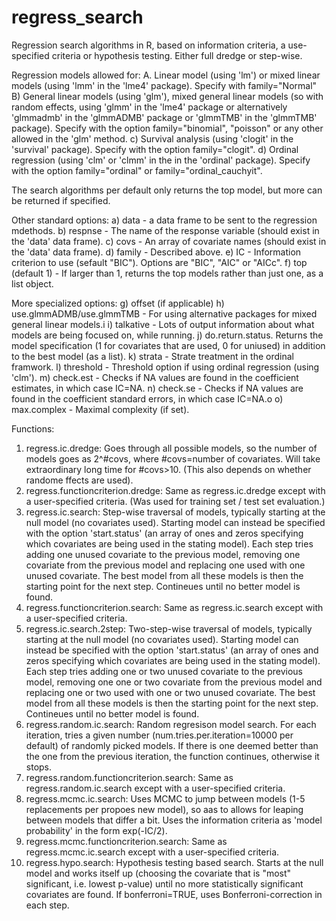 # regress_search
Regression search algorithms in R, based on information criteria, a use-specified criteria or hypothesis testing. Either full dredge or step-wise.

Regression models allowed for:
A. Linear model (using 'lm') or mixed linear models (using 'lmm' in the 'lme4' package). Specify with family="Normal" 
B) General linear models (using 'glm'), mixed general linear models (so with random effects, using 'glmm' in the 'lme4' package or alternatively 'glmmadmb' in the 'glmmADMB' package or 'glmmTMB' in the 'glmmTMB' package). Specify with the option family="binomial", "poisson" or any other allowed in the 'glm' method.
c) Survival analysis (using 'clogit' in the 'survival' package). Specify with the option family="clogit".
d) Ordinal regression (using 'clm' or 'clmm' in the in the 'ordinal' package). Specify with the option family="ordinal" or family="ordinal_cauchyit".

The search algorithms per default only returns the top model, but more can be returned if specified.

Other standard options: 
a) data - a data frame to be sent to the regression mdethods.
b) respnse - The name of the response variable (should exist in the 'data' data frame).
c) covs - An array of covariate names (should exist in the 'data' data frame).
d) family - Described above.
e) IC - Information criterion to use (sefault "BIC"). Options are "BIC", "AIC" or "AICc".
f) top (default 1) - If larger than 1, returns the top models rather than just one, as a list object. 

More specialized options:
g) offset (if applicable)
h) use.glmmADMB/use.glmmTMB - For using alternative packages for mixed general linear models.i
i) talkative - Lots of output information about what models are being focused on, while running.
j) do.return.status. Returns the model specification (1 for covariates that are used, 0 for uniused) in addition to the best model (as a list).
k) strata - Strate treatment in the ordinal framwork.
l) threshold - Threshold option if using ordinal regression (using 'clm').
m) check.est - Checks if NA values are found in the coefficient estimates, in which case IC=NA.
n) check.se - Checks if NA values are found in the coefficient standard errors, in which case IC=NA.o
o) max.complex - Maximal complexity (if set).

Functions:
1) regress.ic.dredge: Goes through all possible models, so the number of models goes as 2^#covs, where #covs=number of covariates. Will take extraordinary long time for #covs>10. (This also depends on whether randome ffects are used).
2) regress.functioncriterion.dredge: Same as regress.ic.dredge except with a  user-specified criteria. (Was used for training set / test set evaluation.)
3) regress.ic.search: Step-wise traversal of models, typically starting at the null model (no covariates used). Starting model can instead be specified with the option 'start.status' (an array of ones and zeros specifying which covariates are being used in the stating model). Each step tries adding one unused covariate to the previous model, removing one covariate from the previous model and replacing one used with one unused covariate. The best model from all these models is then the starting point for the next step. Contineues until no better model is found.
4) regress.functioncriterion.search: Same as regress.ic.search except with a user-specified criteria.
5) regress.ic.search.2step:  Two-step-wise traversal of models, typically starting at the null model (no covariates used). Starting model can instead be specified with the option 'start.status' (an array of ones and zeros specifying which covariates are being used in the stating model). Each step tries adding one or two unused covariate to the previous model, removing one one or two covariate from the previous model and replacing one or two used with one or two unused covariate. The best model from all these models is then the starting point for the next step. Contineues until no better model is found.
6) regress.random.ic.search: Random regresison model search. For each iteration, tries a given number (num.tries.per.iteration=10000 per default) of randomly picked models. If there is one deemed better than the one from the previous iteration, the function continues, otherwise it stops.
7) regress.random.functioncriterion.search: Same as regress.random.ic.search except with a user-specified criteria.
8) regress.mcmc.ic.search: Uses MCMC to jump between models (1-5 replacements per propoes new model), so aas to allows for leaping between models that differ a bit. Uses the information criteria as 'model probability' in the form exp(-IC/2).
9) regress.mcmc.functioncriterion.search: Same as regress.mcmc.ic.search except with a user-specified criteria.
10) regress.hypo.search: Hypothesis testing based search. Starts at the null model and works itself up (choosing the covariate that is "most" significant, i.e. lowest p-value) until no more statistically significant covariates are found. If bonferroni=TRUE, uses Bonferroni-correction in each step.


